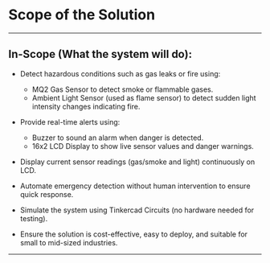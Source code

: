 #  Scope of the Solution

---

##  In-Scope (What the system will do):

- Detect hazardous conditions such as gas leaks or fire using:
  - MQ2 Gas Sensor to detect smoke or flammable gases.
  - Ambient Light Sensor (used as flame sensor) to detect sudden light intensity changes indicating fire.
  
- Provide real-time alerts using:
  - Buzzer to sound an alarm when danger is detected.
  - 16x2 LCD Display to show live sensor values and danger warnings.

- Display current sensor readings (gas/smoke and light) continuously on LCD.

- Automate emergency detection without human intervention to ensure quick response.

- Simulate the system using Tinkercad Circuits (no hardware needed for testing).

- Ensure the solution is cost-effective, easy to deploy, and suitable for small to mid-sized industries.

---

